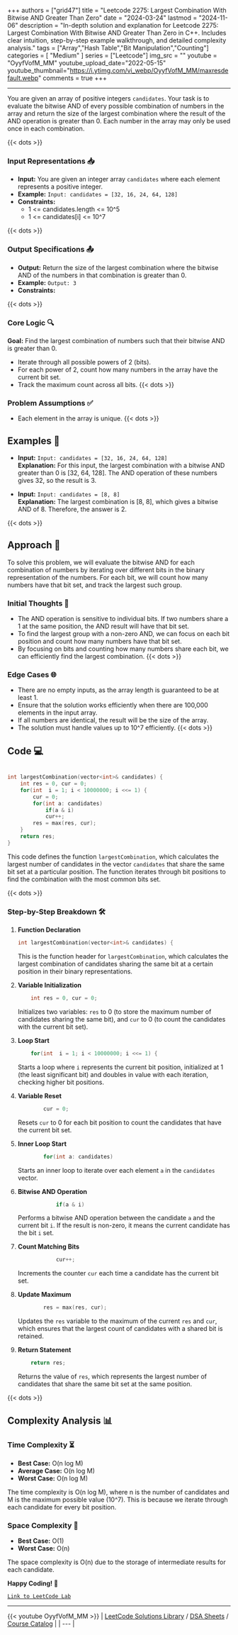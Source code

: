 
+++
authors = ["grid47"]
title = "Leetcode 2275: Largest Combination With Bitwise AND Greater Than Zero"
date = "2024-03-24"
lastmod = "2024-11-06"
description = "In-depth solution and explanation for Leetcode 2275: Largest Combination With Bitwise AND Greater Than Zero in C++. Includes clear intuition, step-by-step example walkthrough, and detailed complexity analysis."
tags = ["Array","Hash Table","Bit Manipulation","Counting"]
categories = [
    "Medium"
]
series = ["Leetcode"]
img_src = ""
youtube = "OyyfVofM_MM"
youtube_upload_date="2022-05-15"
youtube_thumbnail="https://i.ytimg.com/vi_webp/OyyfVofM_MM/maxresdefault.webp"
comments = true
+++



---
You are given an array of positive integers `candidates`. Your task is to evaluate the bitwise AND of every possible combination of numbers in the array and return the size of the largest combination where the result of the AND operation is greater than 0. Each number in the array may only be used once in each combination.
<!--more-->
{{< dots >}}
### Input Representations 📥
- **Input:** You are given an integer array `candidates` where each element represents a positive integer.
- **Example:** `Input: candidates = [32, 16, 24, 64, 128]`
- **Constraints:**
	- 1 <= candidates.length <= 10^5
	- 1 <= candidates[i] <= 10^7

{{< dots >}}
### Output Specifications 📤
- **Output:** Return the size of the largest combination where the bitwise AND of the numbers in that combination is greater than 0.
- **Example:** `Output: 3`
- **Constraints:**

{{< dots >}}
### Core Logic 🔍
**Goal:** Find the largest combination of numbers such that their bitwise AND is greater than 0.

- Iterate through all possible powers of 2 (bits).
- For each power of 2, count how many numbers in the array have the current bit set.
- Track the maximum count across all bits.
{{< dots >}}
### Problem Assumptions ✅
- Each element in the array is unique.
{{< dots >}}
## Examples 🧩
- **Input:** `Input: candidates = [32, 16, 24, 64, 128]`  \
  **Explanation:** For this input, the largest combination with a bitwise AND greater than 0 is [32, 64, 128]. The AND operation of these numbers gives 32, so the result is 3.

- **Input:** `Input: candidates = [8, 8]`  \
  **Explanation:** The largest combination is [8, 8], which gives a bitwise AND of 8. Therefore, the answer is 2.

{{< dots >}}
## Approach 🚀
To solve this problem, we will evaluate the bitwise AND for each combination of numbers by iterating over different bits in the binary representation of the numbers. For each bit, we will count how many numbers have that bit set, and track the largest such group.

### Initial Thoughts 💭
- The AND operation is sensitive to individual bits. If two numbers share a 1 at the same position, the AND result will have that bit set.
- To find the largest group with a non-zero AND, we can focus on each bit position and count how many numbers have that bit set.
- By focusing on bits and counting how many numbers share each bit, we can efficiently find the largest combination.
{{< dots >}}
### Edge Cases 🌐
- There are no empty inputs, as the array length is guaranteed to be at least 1.
- Ensure that the solution works efficiently when there are 100,000 elements in the input array.
- If all numbers are identical, the result will be the size of the array.
- The solution must handle values up to 10^7 efficiently.
{{< dots >}}
## Code 💻
```cpp

int largestCombination(vector<int>& candidates) {
    int res = 0, cur = 0;
    for(int  i = 1; i < 10000000; i <<= 1) {
        cur = 0;
        for(int a: candidates)
            if(a & i)
            cur++;
        res = max(res, cur);
    }
    return res;
}
```

This code defines the function `largestCombination`, which calculates the largest number of candidates in the vector `candidates` that share the same bit set at a particular position. The function iterates through bit positions to find the combination with the most common bits set.

{{< dots >}}
### Step-by-Step Breakdown 🛠️
1. **Function Declaration**
	```cpp
	int largestCombination(vector<int>& candidates) {
	```
	This is the function header for `largestCombination`, which calculates the largest combination of candidates sharing the same bit at a certain position in their binary representations.

2. **Variable Initialization**
	```cpp
	    int res = 0, cur = 0;
	```
	Initializes two variables: `res` to 0 (to store the maximum number of candidates sharing the same bit), and `cur` to 0 (to count the candidates with the current bit set).

3. **Loop Start**
	```cpp
	    for(int  i = 1; i < 10000000; i <<= 1) {
	```
	Starts a loop where `i` represents the current bit position, initialized at 1 (the least significant bit) and doubles in value with each iteration, checking higher bit positions.

4. **Variable Reset**
	```cpp
	        cur = 0;
	```
	Resets `cur` to 0 for each bit position to count the candidates that have the current bit set.

5. **Inner Loop Start**
	```cpp
	        for(int a: candidates)
	```
	Starts an inner loop to iterate over each element `a` in the `candidates` vector.

6. **Bitwise AND Operation**
	```cpp
	            if(a & i)
	```
	Performs a bitwise AND operation between the candidate `a` and the current bit `i`. If the result is non-zero, it means the current candidate has the bit `i` set.

7. **Count Matching Bits**
	```cpp
	            cur++;
	```
	Increments the counter `cur` each time a candidate has the current bit set.

8. **Update Maximum**
	```cpp
	        res = max(res, cur);
	```
	Updates the `res` variable to the maximum of the current `res` and `cur`, which ensures that the largest count of candidates with a shared bit is retained.

9. **Return Statement**
	```cpp
	    return res;
	```
	Returns the value of `res`, which represents the largest number of candidates that share the same bit set at the same position.

{{< dots >}}
## Complexity Analysis 📊
### Time Complexity ⏳
- **Best Case:** O(n log M)
- **Average Case:** O(n log M)
- **Worst Case:** O(n log M)

The time complexity is O(n log M), where n is the number of candidates and M is the maximum possible value (10^7). This is because we iterate through each candidate for every bit position.

### Space Complexity 💾
- **Best Case:** O(1)
- **Worst Case:** O(n)

The space complexity is O(n) due to the storage of intermediate results for each candidate.

**Happy Coding! 🎉**


[`Link to LeetCode Lab`](https://leetcode.com/problems/largest-combination-with-bitwise-and-greater-than-zero/description/)

---
{{< youtube OyyfVofM_MM >}}
| [LeetCode Solutions Library](https://grid47.xyz/leetcode/) / [DSA Sheets](https://grid47.xyz/sheets/) / [Course Catalog](https://grid47.xyz/courses/) |
| --- |
